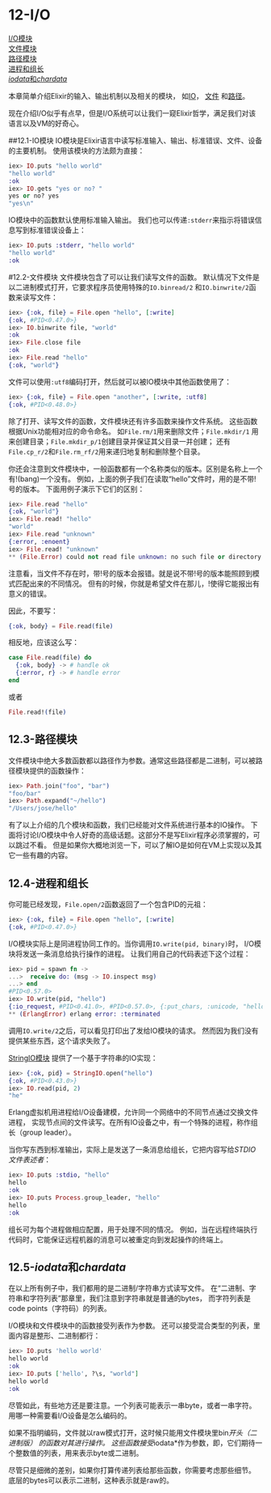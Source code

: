 12-I/O
======
[I/O模块](#121-io%E6%A8%A1%E5%9D%97)   
[文件模块](#122-%E6%96%87%E4%BB%B6%E6%A8%A1%E5%9D%97)    
[路径模块](#123-%E8%B7%AF%E5%BE%84%E6%A8%A1%E5%9D%97)    
[进程和组长](#124-%E8%BF%9B%E7%A8%8B%E5%92%8C%E7%BB%84%E9%95%BF)   
[*iodata*和*chardata*](#125-iodata%E5%92%8Cchardata)    

本章简单介绍Elixir的输入、输出机制以及相关的模块，
如[IO](http://elixir-lang.org/docs/stable/elixir/IO.html)，
[文件](http://elixir-lang.org/docs/stable/elixir/File.html)
和[路径](http://elixir-lang.org/docs/stable/elixir/Path.html)。

现在介绍I/O似乎有点早，但是I/O系统可以让我们一窥Elixir哲学，满足我们对该语言以及VM的好奇心。

##12.1-IO模块
IO模块是Elixir语言中读写标准输入、输出、标准错误、文件、设备的主要机制。
使用该模块的方法颇为直接：
```elixir
iex> IO.puts "hello world"
"hello world"
:ok
iex> IO.gets "yes or no? "
yes or no? yes
"yes\n"
```

IO模块中的函数默认使用标准输入输出。
我们也可以传递```:stderr```来指示将错误信息写到标准错误设备上：
```elixir
iex> IO.puts :stderr, "hello world"
"hello world"
:ok
```

#12.2-文件模块
文件模块包含了可以让我们读写文件的函数。
默认情况下文件是以二进制模式打开，它要求程序员使用特殊的```IO.binread/2```
和```IO.binwrite/2```函数来读写文件：
```elixir
iex> {:ok, file} = File.open "hello", [:write]
{:ok, #PID<0.47.0>}
iex> IO.binwrite file, "world"
:ok
iex> File.close file
:ok
iex> File.read "hello"
{:ok, "world"}
```

文件可以使用```:utf8```编码打开，然后就可以被IO模块中其他函数使用了：
```elixir
iex> {:ok, file} = File.open "another", [:write, :utf8]
{:ok, #PID<0.48.0>}
```

除了打开、读写文件的函数，文件模块还有许多函数来操作文件系统。
这些函数根据Unix功能相对应的命令命名。
如```File.rm/1```用来删除文件；```File.mkdir/1```
用来创建目录；```File.mkdir_p/1```创建目录并保证其父目录一并创建；
还有```File.cp_r/2```和```File.rm_rf/2```用来递归地复制和删除整个目录。


你还会注意到文件模块中，一般函数都有一个名称类似的版本。区别是名称上一个有!(bang)一个没有。
例如，上面的例子我们在读取“hello”文件时，用的是不带!号的版本。
下面用例子演示下它们的区别：
```elixir
iex> File.read "hello"
{:ok, "world"}
iex> File.read! "hello"
"world"
iex> File.read "unknown"
{:error, :enoent}
iex> File.read! "unknown"
** (File.Error) could not read file unknown: no such file or directory
```

注意看，当文件不存在时，带!号的版本会报错。就是说不带!号的版本能照顾到模式匹配出来的不同情况。
但有的时候，你就是希望文件在那儿，!使得它能报出有意义的错误。   

因此，不要写：
```elixir
{:ok, body} = File.read(file)
```

相反地，应该这么写：
```elixir
case File.read(file) do
  {:ok, body} -> # handle ok
  {:error, r} -> # handle error
end
```
或者
```elixir
File.read!(file)
```

## 12.3-路径模块
文件模块中绝大多数函数都以路径作为参数。通常这些路径都是二进制，可以被路径模块提供的函数操作：
```elixir
iex> Path.join("foo", "bar")
"foo/bar"
iex> Path.expand("~/hello")
"/Users/jose/hello"
```


有了以上介绍的几个模块和函数，我们已经能对文件系统进行基本的IO操作。
下面将讨论I/O模块中令人好奇的高级话题。这部分不是写Elixir程序必须掌握的，可以跳过不看。
但是如果你大概地浏览一下，可以了解IO是如何在VM上实现以及其它一些有趣的内容。

## 12.4-进程和组长
你可能已经发现，```File.open/2```函数返回了一个包含PID的元祖：
```elixir
iex> {:ok, file} = File.open "hello", [:write]
{:ok, #PID<0.47.0>}
```   

I/O模块实际上是同进程协同工作的。当你调用```IO.write(pid, binary)```时，
I/O模块将发送一条消息给执行操作的进程。
让我们用自己的代码表述下这个过程：
```elixir
iex> pid = spawn fn ->
...>  receive do: (msg -> IO.inspect msg)
...> end
#PID<0.57.0>
iex> IO.write(pid, "hello")
{:io_request, #PID<0.41.0>, #PID<0.57.0>, {:put_chars, :unicode, "hello"}}
** (ErlangError) erlang error: :terminated
```

调用```IO.write/2```之后，可以看见打印出了发给IO模块的请求。
然而因为我们没有提供某些东西，这个请求失败了。

[StringIO模块](http://elixir-lang.org/docs/stable/elixir/StringIO.html)
提供了一个基于字符串的IO实现：
```elixir
iex> {:ok, pid} = StringIO.open("hello")
{:ok, #PID<0.43.0>}
iex> IO.read(pid, 2)
"he"
```

Erlang虚拟机用进程给I/O设备建模，允许同一个网络中的不同节点通过交换文件进程，
实现节点间的文件读写。在所有IO设备之中，有一个特殊的进程，称作组长（group leader）。   

当你写东西到标准输出，实际上是发送了一条消息给组长，它把内容写给*STDIO文件表述者*：
```elixir
iex> IO.puts :stdio, "hello"
hello
:ok
iex> IO.puts Process.group_leader, "hello"
hello
:ok
```

组长可为每个进程做相应配置，用于处理不同的情况。
例如，当在远程终端执行代码时，它能保证远程机器的消息可以被重定向到发起操作的终端上。

## 12.5-*iodata*和*chardata*
在以上所有例子中，我们都用的是二进制/字符串方式读写文件。
在“二进制、字符串和字符列表”那章里，我们注意到字符串就是普通的bytes，
而字符列表是code points（字符码）的列表。   

I/O模块和文件模块中的函数接受列表作为参数。
还可以接受混合类型的列表，里面内容是整形、二进制都行：
```elixir
iex> IO.puts 'hello world'
hello world
:ok
iex> IO.puts ['hello', ?\s, "world"]
hello world
:ok
```

尽管如此，有些地方还是要注意。一个列表可能表示一串byte，或者一串字符。
用哪一种需要看I/O设备是怎么编码的。   

如果不指明编码，文件就以raw模式打开，这时候只能用文件模块里bin*开头（二进制版）
的函数对其进行操作。
这些函数接受*iodata*作为参数，即，它们期待一个整数值的列表，用来表示byte或二进制。   

尽管只是细微的差别，如果你打算传递列表给那些函数，你需要考虑那些细节。
底层的bytes可以表示二进制，这种表示就是raw的。
